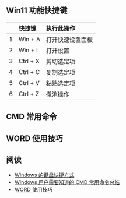 ## Win11 功能快捷键

|      |    快捷键  |        执行此操作      |
|:-------------|:------------------|:-------------|
| 1    |   Win + A        | 打开快速设置面板 |
| 2    |   Win + I         |   打开设置      |
| 3    |   Ctrl + X        |   剪切选定项     |
| 4    |   Ctrl + C        |   复制选定项      |
| 5    |   Ctrl + V        |   粘贴选定项      |
| 6    |   Ctrl + Z        |   撤消操作      |

## CMD 常用命令

## WORD 使用技巧

## 阅读

- [Windows 的键盘快捷方式](https://support.microsoft.com/zh-cn/windows/windows-%E7%9A%84%E9%94%AE%E7%9B%98%E5%BF%AB%E6%8D%B7%E6%96%B9%E5%BC%8F-dcc61a57-8ff0-cffe-9796-cb9706c75eec#WindowsVersion=Windows_11)
- [Windows 用户需要知道的 CMD 常用命令总结](https://zhuanlan.zhihu.com/p/67513308)
- [WORD 使用技巧](https://mubu.com/explore/3PJalJW9gE4?)
